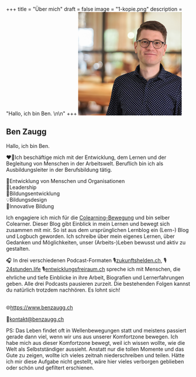 +++
title = "Über mich"
draft = false
image = "1-kopie.png"
description = "Hallo, ich bin Ben. \n\n"
+++
![](1-kopie.png)

## Ben Zaugg

Hallo, ich bin Ben. 

❤️‍🔥Ich beschäftige mich mit der Entwicklung, dem Lernen und der Begleitung von Menschen in der Arbeitswelt. Beruflich bin ich als Ausbildungsleiter in der Berufsbildung tätig.

🧭Entwicklung von Menschen und Organisationen\
🌟Leadership\
🚀Bildungsentwicklung\
💡Bildungsdesign\
💭Innovative Bildung

Ich engagiere ich mich für die [Colearning-Bewegung](https://www.colearning.org/) und bin selber Colearner. Dieser Blog gibt Einblick in mein Lernen und bewegt sich zusammen mit mir. So ist aus dem ursprünglichen Lernblog ein (Lern-) Blog und Logbuch geworden. Ich schreibe über mein eigenes Lernen, über Gedanken und Möglichkeiten, unser (Arbeits-)Leben bewusst und aktiv zu gestalten.  

🎧 In drei verschiedenen Podcast-Formaten 🎙️[zukunftshelden.ch](https://zukunftshelden.podigee.io), 🎙️[24stunden.life](https://24stunden.podigee.io)  🎙️[entwicklungsfreiraum.ch](https://entwicklungsfreiraum.podigee.io) spreche ich mit Menschen, die ehrliche und tiefe Einblicke in ihre Arbeit, Biografien und Lernerfahrungen geben. Alle drei Podcasts pausieren zurzeit. Die bestehenden Folgen kannst du natürlich trotzdem nachhören. Es lohnt sich! 

\
🌐<https://www.benzaugg.ch>

📧kontakt@benzaugg.ch

PS: Das Leben findet oft in Wellenbewegungen statt und meistens passiert gerade dann viel, wenn wir uns aus unserer Komfortzone bewegen. Ich habe mich aus dieser Komfortzone bewegt, weil ich wissen wollte, wie die Welt als Selbstständiger aussieht. Anstatt nur die tollen Momente und das Gute zu zeigen, wollte ich vieles zeitnah niederschreiben und teilen. Hätte ich mir diese Aufgabe nicht gestellt, wäre hier vieles verborgen geblieben oder schön und gefiltert erschienen.